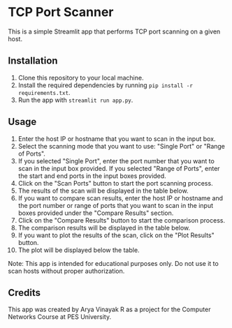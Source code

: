 # TCP Port Scanner

This is a simple Streamlit app that performs TCP port scanning on a given host.

## Installation

1. Clone this repository to your local machine.
2. Install the required dependencies by running `pip install -r requirements.txt`.
3. Run the app with `streamlit run app.py`.

## Usage

1. Enter the host IP or hostname that you want to scan in the input box.
2. Select the scanning mode that you want to use: "Single Port" or "Range of Ports".
3. If you selected "Single Port", enter the port number that you want to scan in the input box provided. If you selected "Range of Ports", enter the start and end ports in the input boxes provided.
4. Click on the "Scan Ports" button to start the port scanning process.
5. The results of the scan will be displayed in the table below.
6. If you want to compare scan results, enter the host IP or hostname and the port number or range of ports that you want to scan in the input boxes provided under the "Compare Results" section.
7. Click on the "Compare Results" button to start the comparison process.
8. The comparison results will be displayed in the table below.
9. If you want to plot the results of the scan, click on the "Plot Results" button.
10. The plot will be displayed below the table.

Note: This app is intended for educational purposes only. Do not use it to scan hosts without proper authorization.

## Credits

This app was created by Arya Vinayak R as a project for the Computer Networks Course at PES University.

